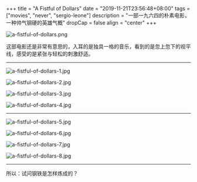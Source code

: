 +++
title = "A Fistful of Dollars"
date = "2019-11-21T23:56:48+08:00"
tags = ["movies", "never", "sergio-leone"]
description = "一部一九六四的朴素电影，一种帅气钢硬的英雄气概"
dropCap = false
align = "center"
+++

![a-fistful-of-dollars.png](/images/a-fistful-of-dollars.png "电影《荒野大镖客》")

这部电影还是非常有意思的，入耳的是独具一格的音乐，看到的是忽上忽下的视平线，感受的是紧张与轻松的刺激舒适。

---

![a-fistful-of-dollars-1.jpg](/images/a-fistful-of-dollars-1.jpg "犀利的眼神")

![a-fistful-of-dollars-2.jpg](/images/a-fistful-of-dollars-2.jpg "不屑的眼神")

![a-fistful-of-dollars-3.jpg](/images/a-fistful-of-dollars-3.jpg "认真的眼神")

![a-fistful-of-dollars-4.jpg](/images/a-fistful-of-dollars-4.jpg "诡异的眼神")

---

![a-fistful-of-dollars-5.jpg](/images/a-fistful-of-dollars-5.jpg "不弃的眼神")

![a-fistful-of-dollars-6.jpg](/images/a-fistful-of-dollars-6.jpg "不屈的匍匐")

![a-fistful-of-dollars-7.jpg](/images/a-fistful-of-dollars-7.jpg "背后的艰辛")

![a-fistful-of-dollars-8.jpg](/images/a-fistful-of-dollars-8.jpg "钢硬的气概")

---

所以：试问钢铁是怎样炼成的？
